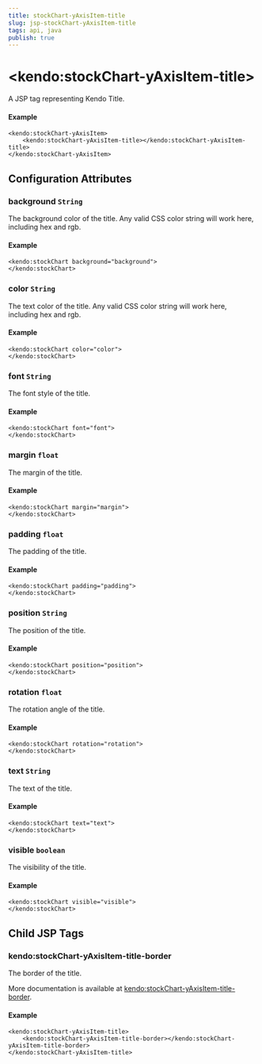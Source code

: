 ```yaml
---
title: stockChart-yAxisItem-title
slug: jsp-stockChart-yAxisItem-title
tags: api, java
publish: true
---
```


# \<kendo:stockChart-yAxisItem-title\>
A JSP tag representing Kendo Title.

#### Example
    <kendo:stockChart-yAxisItem>
        <kendo:stockChart-yAxisItem-title></kendo:stockChart-yAxisItem-title>
    </kendo:stockChart-yAxisItem>


## Configuration Attributes


### background `String`

The background color of the title. Any valid CSS color string will work here, including
hex and rgb.

#### Example
    <kendo:stockChart background="background">
    </kendo:stockChart>



### color `String`

The text color of the title. Any valid CSS color string will work here, including hex and rgb.

#### Example
    <kendo:stockChart color="color">
    </kendo:stockChart>



### font `String`

The font style of the title.

#### Example
    <kendo:stockChart font="font">
    </kendo:stockChart>



### margin `float`

The margin of the title.

#### Example
    <kendo:stockChart margin="margin">
    </kendo:stockChart>



### padding `float`

The padding of the title.

#### Example
    <kendo:stockChart padding="padding">
    </kendo:stockChart>



### position `String`

The position of the title.

#### Example
    <kendo:stockChart position="position">
    </kendo:stockChart>



### rotation `float`

The rotation angle of the title.

#### Example
    <kendo:stockChart rotation="rotation">
    </kendo:stockChart>



### text `String`

The text of the title.

#### Example
    <kendo:stockChart text="text">
    </kendo:stockChart>



### visible `boolean`

The visibility of the title.

#### Example
    <kendo:stockChart visible="visible">
    </kendo:stockChart>



## Child JSP Tags

### kendo:stockChart-yAxisItem-title-border

The border of the title.

More documentation is available at [kendo:stockChart-yAxisItem-title-border](/api/wrappers/jsp/stockchart/yaxisitem-title-border).

#### Example

    <kendo:stockChart-yAxisItem-title>
        <kendo:stockChart-yAxisItem-title-border></kendo:stockChart-yAxisItem-title-border>
    </kendo:stockChart-yAxisItem-title>
 
